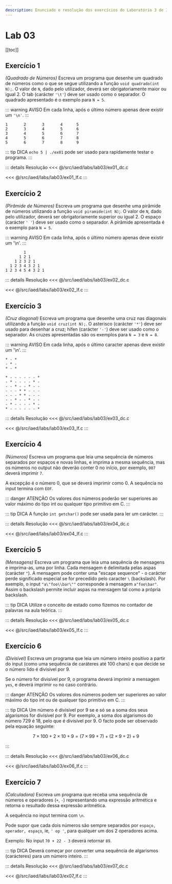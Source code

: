 ```yaml
---
description: Enunciado e resolução dos exercícios do Laboratório 3 de IAED
---
```


# Lab 03

[[toc]]

## Exercício 1

_(Quadrado de Números)_ Escreva um programa que desenhe um quadrado de números como o que se segue utilizando a função `void quadrado(int N);`.
O valor de `N`, dado pelo utilizador, deverá ser obrigatoriamente maior ou igual 2. O tab (carácter `'\t'`) deve ser usado como o separador.
O quadrado apresentado é o exemplo para `N = 5`.

::: warning AVISO
Em cada linha, após o último número apenas deve existir um `'\n'`.
:::

```
1       2       3       4      5
2       3       4       5      6
3       4       5       6      7
4       5       6       7      8
5       6       7       8      9
```

::: tip DICA
`echo 5 | ./ex01` pode ser usado para rapidamente testar o programa.
:::

::: details Resolução
<code-group>
<code-block
title="Diogo Correia">
<<< @/src/iaed/labs/lab03/ex01_dc.c
</code-block>

<code-group>
<code-block
title="Luís Fonseca">
<<< @/src/iaed/labs/lab03/ex01_lf.c
</code-block>
</code-group>
:::

## Exercício 2

_(Pirâmide de Números)_ Escreva um programa que desenhe uma pirâmide de números utilizando a função `void piramide(int N)`;. O valor de `N`, dado pelo utilizador, deverá ser obrigatoriamente superior ou igual 2. O espaço (carácter `' '`) deve ser usado como o separador. A pirâmide apresentada é o exemplo para `N = 5`.

::: warning AVISO
Em cada linha, após o último número apenas deve existir um '\n'.
:::

```
        1
      1 2 1
    1 2 3 2 1
  1 2 3 4 3 2 1
1 2 3 4 5 4 3 2 1
```

::: details Resolução
<code-group>
<code-block
title="Diogo Correia">
<<< @/src/iaed/labs/lab03/ex02_dc.c
</code-block>

<code-group>
<code-block
title="Luís Fonseca">
<<< @/src/iaed/labs/lab03/ex02_lf.c
</code-block>
</code-group>
:::

## Exercício 3

_(Cruz diagonal)_ Escreva um programa que desenhe uma cruz nas diagonais utilizando a função `void cruz(int N);`. O asterisco (carácter `'*'`) deve ser usado para desenhar a cruz; hífen (carácter `'-'`) deve ser usado como o separador. As cruzes apresentadas são os exemplos para `N = 3` e `N = 8`.

::: warning AVISO
Em cada linha, após o último caracter apenas deve existir um '\n'.
:::

```
* - *
- * -
* - *
```

```
* - - - - - - *
- * - - - - * -
- - * - - * - -
- - - * * - - -
- - - * * - - -
- - * - - * - -
- * - - - - * -
* - - - - - - *
```

::: details Resolução
<code-group>
<code-block
title="Diogo Correia">
<<< @/src/iaed/labs/lab03/ex03_dc.c
</code-block>

<code-group>
<code-block
title="Luís Fonseca">
<<< @/src/iaed/labs/lab03/ex03_lf.c
</code-block>
</code-group>
:::

## Exercício 4

_(Números)_ Escreva um programa que leia uma sequência de números separados por espaços e novas linhas, e imprima a mesma sequência, mas os números no output não deverão conter 0 no início, por exemplo, `007` deverá imprimir `7`.

A excepção é o número 0, que se deverá imprimir como 0. A sequência no input termina com `EOF`.

::: danger ATENÇÃO
Os valores dos números poderão ser superiores ao valor máximo do tipo int ou qualquer tipo primitivo em C.
:::

::: tip DICA
A função `int getchar()` pode ser usada para ler um carácter.
:::

::: details Resolução
<code-group>
<code-block
title="Diogo Correia">
<<< @/src/iaed/labs/lab03/ex04_dc.c
</code-block>

<code-group>
<code-block
title="Luís Fonseca">
<<< @/src/iaed/labs/lab03/ex04_lf.c
</code-block>
</code-group>
:::

## Exercício 5

_(Mensagens)_ Escreva um programa que leia uma sequência de mensagens e imprima-as, uma por linha. Cada mensagem é delimitada pelas aspas (carácter `"`). A mensagem pode conter uma "escape sequence" - o carácter perde significado especial se for precedido pelo caracter `\` (backslash). Por exemplo, o input `"a\"foo\\bar\""` corresponde à mensagem `a"foo\bar"`. Assim o backslash permite incluir aspas na mensagem tal como a própria backslash.

::: tip DICA
Utilize o conceito de estado como fizemos no contador de palavras na aula teórica.
:::

::: details Resolução
<code-group>
<code-block
title="Diogo Correia">
<<< @/src/iaed/labs/lab03/ex05_dc.c
</code-block>

<code-group>
<code-block
title="Luís Fonseca">
<<< @/src/iaed/labs/lab03/ex05_lf.c
</code-block>
</code-group>
:::

## Exercício 6

_(Divisível)_ Escreva um programa que leia um número inteiro positivo a partir do input (como uma sequência de caráteres até 100 chars) e que decide se o número lido é divisível por 9.

Se o número for divisível por 9, o programa deverá imprimir a mensagem `yes`, e deverá imprimir `no` no caso contrário.

::: danger ATENÇÃO
Os valores dos números podem ser superiores ao valor máximo do tipo int ou de qualquer tipo primitivo em C.
:::

::: tip DICA
Um número é divisível por 9 se e só se a soma dos seus algarismos for divisível por 9. Por exemplo, a soma dos algarismos do número 729 é 18, pelo que é divisível por 9. O facto pode ser observado pela equação seguinte:

$$
7 \times 100 + 2 \times 10 + 9 = (7 \times 99 + 7) + (2 \times 9 + 2) + 9
$$

:::

::: details Resolução
<code-group>
<code-block
title="Diogo Correia">
<<< @/src/iaed/labs/lab03/ex06_dc.c
</code-block>

<code-group>
<code-block
title="Luís Fonseca">
<<< @/src/iaed/labs/lab03/ex06_lf.c
</code-block>
</code-group>
:::

## Exercício 7

_(Calculadora)_ Escreva um programa que receba uma sequência de números e operadores (`+`, `-`) representando uma expressão aritmética e retorna o resultado dessa expressão aritmética.

A sequência no input termina com `\n`.

Pode supor que cada dois números são sempre separados por `espaço, operador, espaço`, ie, `' op '`, para qualquer um dos 2 operadores acima.

Exemplo: No input `70 + 22 - 3` deverá retornar `89`.

::: tip DICA
Deverá começar por converter uma sequência de algarismos (carácteres) para um número inteiro.
:::

::: details Resolução
<code-group>
<code-block
title="Diogo Correia">
<<< @/src/iaed/labs/lab03/ex07_dc.c
</code-block>

<code-group>
<code-block
title="Luís Fonseca">
<<< @/src/iaed/labs/lab03/ex07_lf.c
</code-block>
</code-group>
:::
